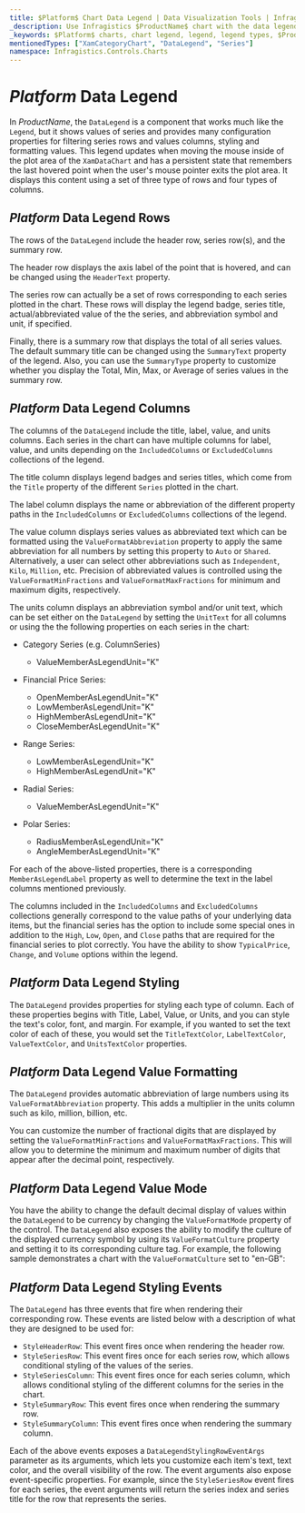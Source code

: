 ```yaml
---
title: $Platform$ Chart Data Legend | Data Visualization Tools | Infragistics
_description: Use Infragistics $ProductName$ chart with the data legend!
_keywords: $Platform$ charts, chart legend, legend, legend types, $ProductName$, Infragistics
mentionedTypes: ["XamCategoryChart", "DataLegend", "Series"]
namespace: Infragistics.Controls.Charts
---
```


# $Platform$ Data Legend

In $ProductName$, the `DataLegend` is a component that works much like the `Legend`, but it shows values of series and provides many configuration properties for filtering series rows and values columns, styling and formatting values. This legend updates when moving the mouse inside of the plot area of the `XamDataChart` and has a persistent state that remembers the last hovered point when the user's mouse pointer exits the plot area. It displays this content using a set of three type of rows and four types of columns.

## $Platform$ Data Legend Rows

The rows of the `DataLegend` include the header row, series row(s), and the summary row.

The header row displays the axis label of the point that is hovered, and can be changed using the `HeaderText` property.

The series row can actually be a set of rows corresponding to each series plotted in the chart. These rows will display the legend badge, series title, actual/abbreviated value of the the series, and abbreviation symbol and unit, if specified.

Finally, there is a summary row that displays the total of all series values. The default summary title can be changed using the `SummaryText` property of the legend. Also, you can use the `SummaryType` property to customize whether you display the Total, Min, Max, or Average of series values in the summary row.


## $Platform$ Data Legend Columns

The columns of the `DataLegend` include the title, label, value, and units columns. Each series in the chart can have multiple columns for label, value, and units depending on the `IncludedColumns` or `ExcludedColumns` collections of the legend.

The title column displays legend badges and series titles, which come from the `Title` property of the different `Series` plotted in the chart.

The label column displays the name or abbreviation of the different property paths in the `IncludedColumns` or `ExcludedColumns` collections of the legend.

The value column displays series values as abbreviated text which can be formatted using the `ValueFormatAbbreviation` property to apply the same abbreviation for all numbers by setting this property to `Auto` or `Shared`. Alternatively, a user can select other abbreviations such as `Independent`, `Kilo`, `Million`, etc. Precision of abbreviated values is controlled using the `ValueFormatMinFractions` and `ValueFormatMaxFractions` for minimum and maximum digits, respectively.

The units column displays an abbreviation symbol and/or unit text, which can be set either on the `DataLegend` by setting the `UnitText` for all columns or using the the following properties on each series in the chart:

* Category Series (e.g. ColumnSeries)
    * ValueMemberAsLegendUnit="K"

* Financial Price Series:
    * OpenMemberAsLegendUnit="K"
    * LowMemberAsLegendUnit="K"
    * HighMemberAsLegendUnit="K"
    * CloseMemberAsLegendUnit="K"
    
* Range Series:
    * LowMemberAsLegendUnit="K"
    * HighMemberAsLegendUnit="K"
        
* Radial Series:
    * ValueMemberAsLegendUnit="K"    

* Polar Series:
    * RadiusMemberAsLegendUnit="K"
    * AngleMemberAsLegendUnit="K"

For each of the above-listed properties, there is a corresponding `MemberAsLegendLabel` property as well to determine the text in the label columns mentioned previously.

The columns included in the `IncludedColumns` and `ExcludedColumns` collections generally correspond to the value paths of your underlying data items, but the financial series has the option to include some special ones in addition to the `High`, `Low`, `Open`, and `Close` paths that are required for the financial series to plot correctly. You have the ability to show `TypicalPrice`, `Change`, and `Volume` options within the legend.

## $Platform$ Data Legend Styling

The `DataLegend` provides properties for styling each type of column. Each of these properties begins with Title, Label, Value, or Units, and you can style the text's color, font, and margin. For example, if you wanted to set the text color of each of these, you would set the `TitleTextColor`, `LabelTextColor`, `ValueTextColor`, and `UnitsTextColor` properties.

## $Platform$ Data Legend Value Formatting

The `DataLegend` provides automatic abbreviation of large numbers using its `ValueFormatAbbreviation` property. This adds a multiplier in the units column such as kilo, million, billion, etc.

You can customize the number of fractional digits that are displayed by setting the `ValueFormatMinFractions` and `ValueFormatMaxFractions`. This will allow you to determine the minimum and maximum number of digits that appear after the decimal point, respectively.

## $Platform$ Data Legend Value Mode

You have the ability to change the default decimal display of values within the `DataLegend` to be currency by changing the `ValueFormatMode` property of the control. The `DataLegend` also exposes the ability to modify the culture of the displayed currency symbol by using its `ValueFormatCulture` property and setting it to its corresponding culture tag. For example, the following sample demonstrates a chart with the `ValueFormatCulture` set to "en-GB":

## $Platform$ Data Legend Styling Events

The `DataLegend` has three events that fire when rendering their corresponding row. These events are listed below with a description of what they are designed to be used for:

- `StyleHeaderRow`: This event fires once when rendering the header row.
- `StyleSeriesRow`: This event fires once for each series row, which allows conditional styling of the values of the series.
- `StyleSeriesColumn`: This event fires once for each series column, which allows conditional styling of the different columns for the series in the chart.
- `StyleSummaryRow`: This event fires once when rendering the summary row.
- `StyleSummaryColumn`: This event fires once when rendering the summary column.

Each of the above events exposes a `DataLegendStylingRowEventArgs` parameter as its arguments, which lets you customize each item's text, text color, and the overall visibility of the row. The event arguments also expose event-specific properties. For example, since the `StyleSeriesRow` event fires for each series, the event arguments will return the series index and series title for the row that represents the series.
